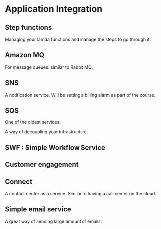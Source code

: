 # Application Integration

## Step functions

Managing your lamda functions and manage the steps to go through it.

## Amazon MQ

For message queues. similar to Rabbit MQ.

## SNS

A notification service. Will be setting a billing alarm as part of the course.

## SQS

One of the oldest services.

A way of decoupling your infrastructure.

## SWF : Simple Workflow Service

## Customer engagement

## Connect

A contact center as a service. Similar to having a call center on the cloud.

## Simple email service

A great way of sending large amount of emails.